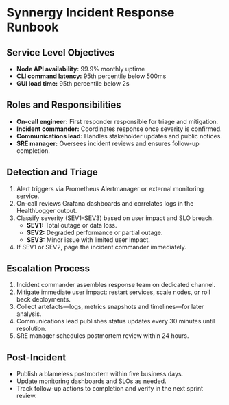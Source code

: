 # Synnergy Incident Response Runbook

## Service Level Objectives

- **Node API availability:** 99.9% monthly uptime
- **CLI command latency:** 95th percentile below 500ms
- **GUI load time:** 95th percentile below 2s

## Roles and Responsibilities

- **On-call engineer:** First responder responsible for triage and mitigation.
- **Incident commander:** Coordinates response once severity is confirmed.
- **Communications lead:** Handles stakeholder updates and public notices.
- **SRE manager:** Oversees incident reviews and ensures follow-up completion.

## Detection and Triage

1. Alert triggers via Prometheus Alertmanager or external monitoring service.
2. On-call reviews Grafana dashboards and correlates logs in the HealthLogger output.
3. Classify severity (SEV1–SEV3) based on user impact and SLO breach.
   - **SEV1:** Total outage or data loss.
   - **SEV2:** Degraded performance or partial outage.
   - **SEV3:** Minor issue with limited user impact.
4. If SEV1 or SEV2, page the incident commander immediately.

## Escalation Process

1. Incident commander assembles response team on dedicated channel.
2. Mitigate immediate user impact: restart services, scale nodes, or roll back deployments.
3. Collect artefacts—logs, metrics snapshots and timelines—for later analysis.
4. Communications lead publishes status updates every 30 minutes until resolution.
5. SRE manager schedules postmortem review within 24 hours.

## Post-Incident

- Publish a blameless postmortem within five business days.
- Update monitoring dashboards and SLOs as needed.
- Track follow-up actions to completion and verify in the next sprint review.
